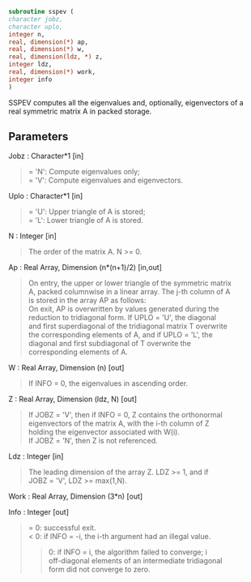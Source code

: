 ```fortran  
subroutine sspev (  
character jobz,  
character uplo,  
integer n,  
real, dimension(*) ap,  
real, dimension(*) w,  
real, dimension(ldz, *) z,  
integer ldz,  
real, dimension(*) work,  
integer info  
)  
```  
  
SSPEV computes all the eigenvalues and, optionally, eigenvectors of a  
real symmetric matrix A in packed storage.  
  
## Parameters  
Jobz : Character*1 [in]  
> = 'N':  Compute eigenvalues only;  
> = 'V':  Compute eigenvalues and eigenvectors.  
  
Uplo : Character*1 [in]  
> = 'U':  Upper triangle of A is stored;  
> = 'L':  Lower triangle of A is stored.  
  
N : Integer [in]  
> The order of the matrix A.  N >= 0.  
  
Ap : Real Array, Dimension (n*(n+1)/2) [in,out]  
> On entry, the upper or lower triangle of the symmetric matrix  
> A, packed columnwise in a linear array.  The j-th column of A  
> is stored in the array AP as follows:  
> On exit, AP is overwritten by values generated during the  
> reduction to tridiagonal form.  If UPLO = 'U', the diagonal  
> and first superdiagonal of the tridiagonal matrix T overwrite  
> the corresponding elements of A, and if UPLO = 'L', the  
> diagonal and first subdiagonal of T overwrite the  
> corresponding elements of A.  
  
W : Real Array, Dimension (n) [out]  
> If INFO = 0, the eigenvalues in ascending order.  
  
Z : Real Array, Dimension (ldz, N) [out]  
> If JOBZ = 'V', then if INFO = 0, Z contains the orthonormal  
> eigenvectors of the matrix A, with the i-th column of Z  
> holding the eigenvector associated with W(i).  
> If JOBZ = 'N', then Z is not referenced.  
  
Ldz : Integer [in]  
> The leading dimension of the array Z.  LDZ >= 1, and if  
> JOBZ = 'V', LDZ >= max(1,N).  
  
Work : Real Array, Dimension (3*n) [out]  
  
Info : Integer [out]  
> = 0:  successful exit.  
> < 0:  if INFO = -i, the i-th argument had an illegal value.  
> > 0:  if INFO = i, the algorithm failed to converge; i  
> off-diagonal elements of an intermediate tridiagonal  
> form did not converge to zero.  
  
